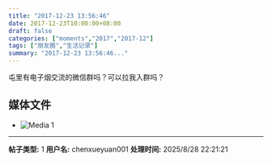 ```yaml
---
title: "2017-12-23 13:56:46"
date: 2017-12-23T10:00:00+08:00
draft: false
categories: ["moments","2017","2017-12"]
tags: ["朋友圈","生活记录"]
summary: "2017-12-23 13:56:46..."
---
```


屯里有电子烟交流的微信群吗？可以拉我入群吗？

## 媒体文件

- ![Media 1](/Moments/photos/2017-12-23/201712231356460.jpg)

---

**帖子类型:** 1
**用户名:** chenxueyuan001
**处理时间:** 2025/8/28 22:21:21